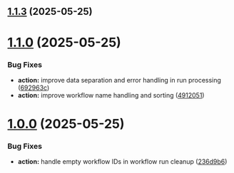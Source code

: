 ## [1.1.3](https://github.com/diverger/gh-action-clean-workflow/compare/v1.1.2...v1.1.3) (2025-05-25)



# [1.1.0](https://github.com/diverger/gh-action-clean-workflow/compare/v1.0.0...v1.1.0) (2025-05-25)


### Bug Fixes

* **action:** improve data separation and error handling in run processing ([692963c](https://github.com/diverger/gh-action-clean-workflow/commit/692963c944db0c4e7406f53e9c995105ec9ff890))
* **action:** improve workflow name handling and sorting ([4912051](https://github.com/diverger/gh-action-clean-workflow/commit/4912051afbf6ef75ddb1f38cc62b2e31a7abca2c))



# [1.0.0](https://github.com/diverger/gh-action-clean-workflow/compare/236d9b63c4961b6df66e735a7356c3cf9cd1fcda...v1.0.0) (2025-05-25)


### Bug Fixes

* **action:** handle empty workflow IDs in workflow run cleanup ([236d9b6](https://github.com/diverger/gh-action-clean-workflow/commit/236d9b63c4961b6df66e735a7356c3cf9cd1fcda))



